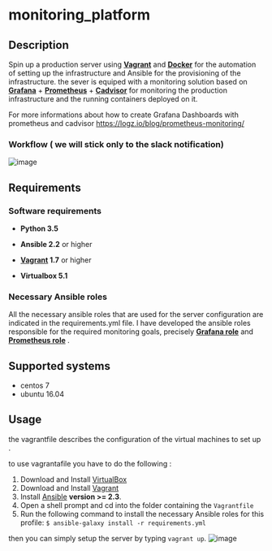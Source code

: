 # monitoring_platform
## Description

Spin up a production server using **[Vagrant](https://www.vagrantup.com/)** and **[Docker](https://www.docker.com/what-docker/)** for the automation of setting up the infrastructure and Ansible for the provisioning of the infrastructure.
the sever is equiped with a monitoring solution based on **[Grafana](https://grafana.com/)** + **[Prometheus](https://prometheus.io/)** +  **[Cadvisor](https://github.com/google/cadvisor)** for monitoring the production infrastructure and the running containers deployed on it.

For more informations about how to create Grafana Dashboards with prometheus and cadvisor https://logz.io/blog/prometheus-monitoring/

### Workflow ( we will stick only to the slack notification)

![image](https://linoxide.com/wp-content/uploads/2016/12/PromArch.png)


## Requirements
### Software requirements

- **Python 3.5**

- **Ansible 2.2** or higher

- **[Vagrant](https://www.vagrantup.com/) 1.7** or higher 

- **Virtualbox 5.1**
### Necessary Ansible roles

All the necessary ansible roles that are used for the server configuration are indicated in the requirements.yml file.
I have developed the ansible roles responsible for the required monitoring goals, precisely **[Grafana role](https://github.com/sbouii/Grafana-ansible)** and  **[Prometheus role](https://github.com/sbouii/Prometheus-ansible)** .

## Supported systems

- centos 7
- ubuntu 16.04

## Usage 

the vagrantfile describes the configuration of the virtual machines to set up .

to use vagrantafile you have to do the following :

1. Download and Install [VirtualBox](https://www.virtualbox.org/wiki/Downloads)
2. Download and Install [Vagrant](https://www.vagrantup.com/downloads.html)
3. Install [Ansible](http://docs.ansible.com/intro_installation.html) **version >= 2.3**.
4. Open a shell prompt and cd into the folder containing the `Vagrantfile`
5. Run the following command to install the necessary Ansible roles for this profile: `$ ansible-galaxy install -r requirements.yml`

then you can simply setup the server by typing `vagrant up`.
![image](http://localhost:3000/d/7bltGJkmz/systems-docker-metrics?from=1521992304528&to=1521992604530&orgId=1)
